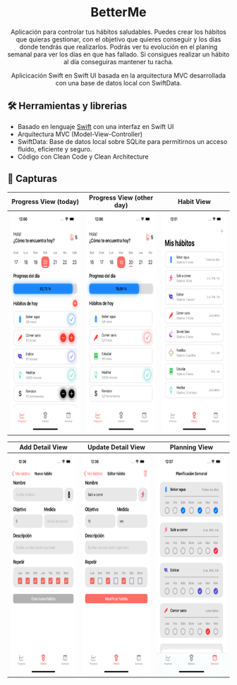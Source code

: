 <h1 align="center">BetterMe</h1>

<p align="center">  
  Aplicación para controlar tus hábitos saludables. Puedes crear los hábitos que quieras gestionar, con el objetivo que quieres conseguir y los días donde tendrás que realizarlos. Podrás ver tu evolución en el planing semanal para ver los días en que has fallado. Si consigues realizar un hábito al día conseguiras mantener tu racha.
</p>
<p align="center">   
  Aplicicación Swift en Swift UI basada en la arquitectura MVC desarrollada con una base de datos local con SwiftData.
</p>

## 🛠 Herramientas y librerias
- Basado en lenguaje [Swift](https://www.swift.org/) con una interfaz en Swift UI
- Arquitectura MVC (Model-View-Controller)
- SwiftData: Base de datos local sobre SQLite para permitirnos un acceso fluido, eficiente y seguro.
- Código con Clean Code y Clean Architecture

## 📱 Capturas
| Progress View (today) | Progress View (other day) | Habit View |
|--|--|--|
| <img src="/Screens/ProgressViewToday.png" width="245" height="500"> | <img src="/Screens/ProgressViewOtherDay.png" width="245" height="500"> | <img src="/Screens/HabitView.png" width="245" height="500">

| Add Detail View | Update Detail View | Planning View |
|--|--|--|
| <img src="/Screens/AddDetailView.png" width="245" height="500"> | <img src="/Screens/UpdateDetailView.png" width="245" height="500"> | <img src="/Screens/PlanningView.png" width="245" height="500">
